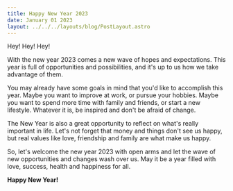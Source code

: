 ```yaml
---
title: Happy New Year 2023
date: January 01 2023
layout: ../../../layouts/blog/PostLayout.astro
---
```


Hey! Hey! Hey!

With the new year 2023 comes a new wave of hopes and expectations. This year is full of opportunities and possibilities, and it's up to us how we take advantage of them.

You may already have some goals in mind that you'd like to accomplish this year. Maybe you want to improve at work, or pursue your hobbies. Maybe you want to spend more time with family and friends, or start a new lifestyle. Whatever it is, be inspired and don't be afraid of change.

The New Year is also a great opportunity to reflect on what's really important in life. Let's not forget that money and things don't see us happy, but real values like love, friendship and family are what make us happy.

So, let's welcome the new year 2023 with open arms and let the wave of new opportunities and changes wash over us. May it be a year filled with love, success, health and happiness for all.

**Happy New Year!**
